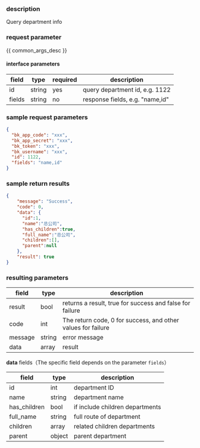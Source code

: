 ### description

Query department info

### request parameter

{{ common_args_desc }}


#### interface parameters

| field      |  type      | required   |  description      |
|-----------|------------|--------|------------|
| id | string | yes | query department id, e.g. 1122 |
| fields | string | no | response fields, e.g. "name,id" |


### sample request parameters

``` json
{
  "bk_app_code": "xxx",
  "bk_app_secret": "xxx",
  "bk_token": "xxx",
  "bk_username": "xxx",
  "id": 1122,
  "fields": "name,id"
}
```

### sample return results

```json
{
    "message": "Success",
    "code": 0,
    "data": {
      "id":1,
      "name":"总公司",
      "has_children":true,
      "full_name":"总公司",
      "children":[],
      "parent":null
    },
    "result": true
}
```

### resulting parameters

| field      | type      | description      |
|-----------|-----------|-----------|
|result| bool | returns a result, true for success and false for failure |
|code|int|The return code, 0 for success, and other values for failure|
|message|string|error message|
|data| array| result |

**data** fields（The specific field depends on the parameter `fields`）

| field      | type     | description      |
|-----------|-----------|-----------|
|id| int | department ID |
|name|string| department name |
|has_children|bool| if include children departments |
|full_name| string | full route of department |
|children| array| related children departments |
|parent| object | parent department |
